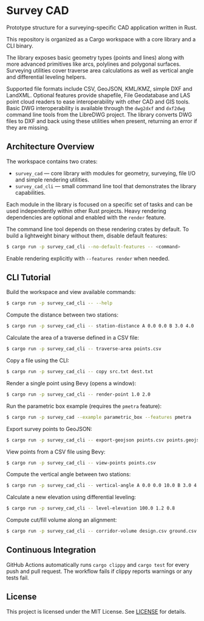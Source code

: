 # Survey CAD

Prototype structure for a surveying-specific CAD application written in Rust.

This repository is organized as a Cargo workspace with a core library and a CLI
binary.

The library exposes basic geometry types (points and lines) along with more
advanced primitives like arcs, polylines and polygonal surfaces. Surveying
utilities cover traverse area calculations as well as vertical angle and
differential leveling helpers.

Supported file formats include CSV, GeoJSON, KML/KMZ, simple DXF and LandXML.
Optional features provide shapefile, File Geodatabase and LAS point cloud
readers to ease interoperability with other CAD and GIS tools. Basic DWG
interoperability is available through
the `dwg2dxf` and `dxf2dwg` command line tools from the LibreDWG project. The
library converts DWG files to DXF and back using these utilities when present,
returning an error if they are missing.

## Architecture Overview

The workspace contains two crates:

- `survey_cad` &mdash; core library with modules for geometry, surveying, file I/O and simple rendering utilities.
- `survey_cad_cli` &mdash; small command line tool that demonstrates the library capabilities.

Each module in the library is focused on a specific set of tasks and can be used
independently within other Rust projects. Heavy rendering dependencies are
optional and enabled with the `render` feature.

The command line tool depends on these rendering crates by default. To build a
lightweight binary without them, disable default features:

```bash
$ cargo run -p survey_cad_cli --no-default-features -- <command>
```
Enable rendering explicitly with `--features render` when needed.

## CLI Tutorial

Build the workspace and view available commands:

```bash
$ cargo run -p survey_cad_cli -- --help
```

Compute the distance between two stations:

```bash
$ cargo run -p survey_cad_cli -- station-distance A 0.0 0.0 B 3.0 4.0
```

Calculate the area of a traverse defined in a CSV file:

```bash
$ cargo run -p survey_cad_cli -- traverse-area points.csv
```

Copy a file using the CLI:

```bash
$ cargo run -p survey_cad_cli -- copy src.txt dest.txt
```

Render a single point using Bevy (opens a window):

```bash
$ cargo run -p survey_cad_cli -- render-point 1.0 2.0
```

Run the parametric box example (requires the `pmetra` feature):

```bash
$ cargo run -p survey_cad --example parametric_box --features pmetra
```

Export survey points to GeoJSON:

```bash
$ cargo run -p survey_cad_cli -- export-geojson points.csv points.geojson
```

View points from a CSV file using Bevy:

```bash
$ cargo run -p survey_cad_cli -- view-points points.csv
```

Compute the vertical angle between two stations:

```bash
$ cargo run -p survey_cad_cli -- vertical-angle A 0.0 0.0 10.0 B 3.0 4.0 14.0
```

Calculate a new elevation using differential leveling:

```bash
$ cargo run -p survey_cad_cli -- level-elevation 100.0 1.2 0.8
```

Compute cut/fill volume along an alignment:

```bash
$ cargo run -p survey_cad_cli -- corridor-volume design.csv ground.csv halign.csv valign.csv 10.0 --interval 10.0 --offset-step 1.0
```

## Continuous Integration

GitHub Actions automatically runs `cargo clippy` and `cargo test` for every push
and pull request. The workflow fails if clippy reports warnings or any tests
fail.

## License

This project is licensed under the MIT License. See [LICENSE](LICENSE) for details.
